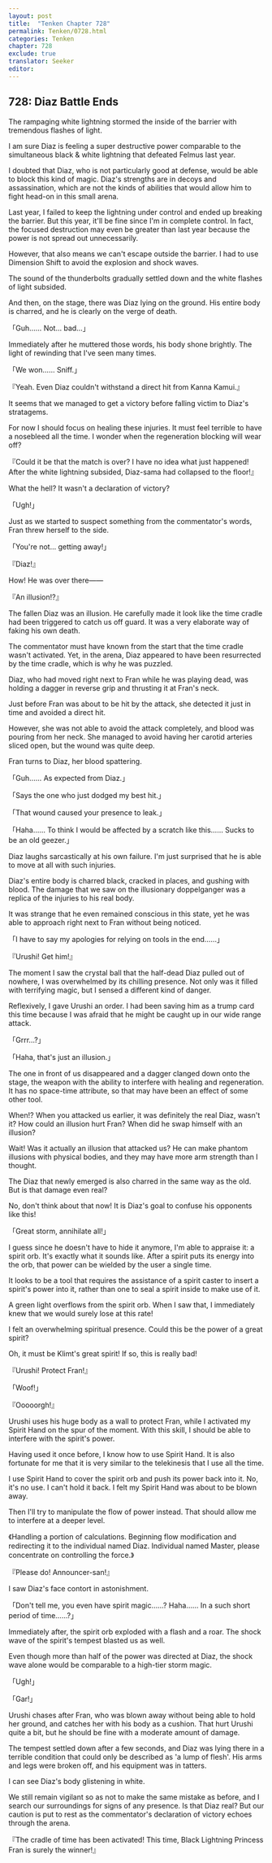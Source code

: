 ```yaml
---
layout: post
title:  "Tenken Chapter 728"
permalink: Tenken/0728.html
categories: Tenken
chapter: 728
exclude: true
translator: Seeker
editor: 
---
```

<h2 id="ch728">728: Diaz Battle Ends</h2>
 
<p>The rampaging white lightning stormed the inside of the barrier with tremendous flashes of light.</p>

<p>I am sure Diaz is feeling a super destructive power comparable to the simultaneous black & white lightning that defeated Felmus last year.</p>

<p>I doubted that Diaz, who is not particularly good at defense, would be able to block this kind of magic. Diaz's strengths are in decoys and assassination, which are not the kinds of abilities that would allow him to fight head-on in this small arena.</p>

<p>Last year, I failed to keep the lightning under control and ended up breaking the barrier. But this year, it'll be fine since I'm in complete control. In fact, the focused destruction may even be greater than last year because the power is not spread out unnecessarily.</p>

<p>However, that also means we can't escape outside the barrier. I had to use Dimension Shift to avoid the explosion and shock waves.</p>

<p>The sound of the thunderbolts gradually settled down and the white flashes of light subsided.</p>

<p>And then, on the stage, there was Diaz lying on the ground. His entire body is charred, and he is clearly on the verge of death.</p>

<p>「Guh…… Not… bad…」</p>

<p>Immediately after he muttered those words, his body shone brightly. The light of rewinding that I've seen many times.</p>

<p>「We won…… Sniff.」</p>
<p>『Yeah. Even Diaz couldn't withstand a direct hit from Kanna Kamui.』</p>

<p>It seems that we managed to get a victory before falling victim to Diaz's stratagems.</p>

<p>For now I should focus on healing these injuries. It must feel terrible to have a nosebleed all the time. I wonder when the regeneration blocking will wear off?</p>

<p>『Could it be that the match is over? I have no idea what just happened! After the white lightning subsided, Diaz-sama had collapsed to the floor!』</p>

<p>What the hell? It wasn't a declaration of victory?</p>

<p>「Ugh!」</p>

<p>Just as we started to suspect something from the commentator's words, Fran threw herself to the side.</p>

<p>「You're not… getting away!」</p>
<p>『Diaz!』</p>

<p>How! He was over there――</p>

<p>『An illusion!?』</p>

<p>The fallen Diaz was an illusion. He carefully made it look like the time cradle had been triggered to catch us off guard. It was a very elaborate way of faking his own death.</p>

<p>The commentator must have known from the start that the time cradle wasn't activated. Yet, in the arena, Diaz appeared to have been resurrected by the time cradle, which is why he was puzzled.</p>

<p>Diaz, who had moved right next to Fran while he was playing dead, was holding a dagger in reverse grip and thrusting it at Fran's neck.</p>

<p>Just before Fran was about to be hit by the attack, she detected it just in time and avoided a direct hit.</p>

<p>However, she was not able to avoid the attack completely, and blood was pouring from her neck. She managed to avoid having her carotid arteries sliced open, but the wound was quite deep.</p>

<p>Fran turns to Diaz, her blood spattering.</p>

<p>「Guh…… As expected from Diaz.」</p>
<p>「Says the one who just dodged my best hit.」</p>
<p>「That wound caused your presence to leak.」</p>
<p>「Haha…… To think I would be affected by a scratch like this…… Sucks to be an old geezer.」</p>

<p>Diaz laughs sarcastically at his own failure. I'm just surprised that he is able to move at all with such injuries.</p>

<p>Diaz's entire body is charred black, cracked in places, and gushing with blood. The damage that we saw on the illusionary doppelganger was a replica of the injuries to his real body.</p>

<p>It was strange that he even remained conscious in this state, yet he was able to approach right next to Fran without being noticed.</p>

<p>「I have to say my apologies for relying on tools in the end……」</p>
<p>『Urushi! Get him!』</p>

<p>The moment I saw the crystal ball that the half-dead Diaz pulled out of nowhere, I was overwhelmed by its chilling presence. Not only was it filled with terrifying magic, but I sensed a different kind of danger.</p>

<p>Reflexively, I gave Urushi an order. I had been saving him as a trump card this time because I was afraid that he might be caught up in our wide range attack.</p>

<p>「Grrr…?」</p>
<p>「Haha, that's just an illusion.」</p>

<p>The one in front of us disappeared and a dagger clanged down onto the stage, the weapon with the ability to interfere with healing and regeneration. It has no space-time attribute, so that may have been an effect of some other tool.</p>

<p>When!? When you attacked us earlier, it was definitely the real Diaz, wasn't it? How could an illusion hurt Fran? When did he swap himself with an illusion?</p>

<p>Wait! Was it actually an illusion that attacked us? He can make phantom illusions with physical bodies, and they may have more arm strength than I thought.</p>

<p>The Diaz that newly emerged is also charred in the same way as the old. But is that damage even real?</p>

<p>No, don't think about that now! It is Diaz's goal to confuse his opponents like this!</p>

<p>「Great storm, annihilate all!」</p>

<p>I guess since he doesn't have to hide it anymore, I'm able to appraise it: a spirit orb. It's exactly what it sounds like. After a spirit puts its energy into the orb, that power can be wielded by the user a single time.</p>

<p>It looks to be a tool that requires the assistance of a spirit caster to insert a spirit's power into it, rather than one to seal a spirit inside to make use of it.</p>

<p>A green light overflows from the spirit orb. When I saw that, I immediately knew that we would surely lose at this rate!</p>

<p>I felt an overwhelming spiritual presence. Could this be the power of a great spirit?</p>

<p>Oh, it must be Klimt's great spirit! If so, this is really bad!</p>

<p>『Urushi! Protect Fran!』</p>
<p>「Woof!」</p>
<p>『Ooooorgh!』</p>

<p>Urushi uses his huge body as a wall to protect Fran, while I activated my Spirit Hand on the spur of the moment. With this skill, I should be able to interfere with the spirit's power.</p>

<p>Having used it once before, I know how to use Spirit Hand. It is also fortunate for me that it is very similar to the telekinesis that I use all the time.</p>

<p>I use Spirit Hand to cover the spirit orb and push its power back into it. No, it's no use. I can't hold it back. I felt my Spirit Hand was about to be blown away.</p>

<p>Then I'll try to manipulate the flow of power instead. That should allow me to interfere at a deeper level.</p>

<p>《Handling a portion of calculations. Beginning flow modification and redirecting it to the individual named Diaz. Individual named Master, please concentrate on controlling the force.》</p>
<p>『Please do! Announcer-san!』</p>

<p>I saw Diaz's face contort in astonishment.</p>

<p>「Don't tell me, you even have spirit magic……? Haha…… In a such short period of time……?」</p>

<p>Immediately after, the spirit orb exploded with a flash and a roar. The shock wave of the spirit's tempest blasted us as well.</p>

<p>Even though more than half of the power was directed at Diaz, the shock wave alone would be comparable to a high-tier storm magic.</p>

<p>「Ugh!」</p>
<p>「Gar!」</p>

<p>Urushi chases after Fran, who was blown away without being able to hold her ground, and catches her with his body as a cushion. That hurt Urushi quite a bit, but he should be fine with a moderate amount of damage.</p>

<p>The tempest settled down after a few seconds, and Diaz was lying there in a terrible condition that could only be described as 'a lump of flesh'. His arms and legs were broken off, and his equipment was in tatters.</p>

<p>I can see Diaz's body glistening in white.</p>

<p>We still remain vigilant so as not to make the same mistake as before, and I search our surroundings for signs of any presence. Is that Diaz real? But our caution is put to rest as the commentator's declaration of victory echoes through the arena.</p>

<p>『The cradle of time has been activated! This time, Black Lightning Princess Fran is surely the winner!』</p>













